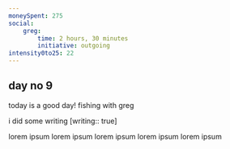 ```yaml
---
moneySpent: 275
social:
    greg: 
        time: 2 hours, 30 minutes
        initiative: outgoing
intensity0to25: 22
---
```

## day no 9
today is a good day!
fishing with greg 

i did some writing [writing:: true]

lorem ipsum lorem ipsum lorem ipsum lorem ipsum lorem ipsum
